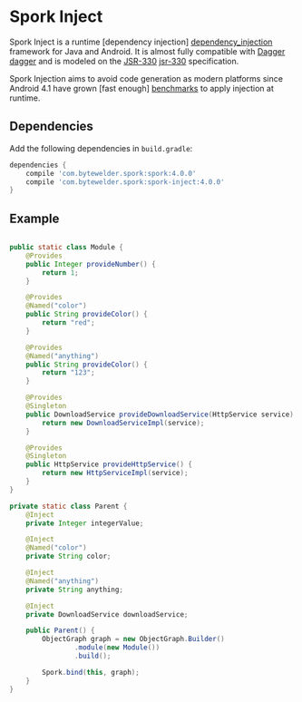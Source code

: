 # Spork Inject

Spork Inject is a runtime [dependency injection] [dependency_injection] framework for Java and Android. It is almost fully compatible with [Dagger] [dagger] and is modeled on the [JSR-330] [jsr-330] specification.

Spork Injection aims to avoid code generation as modern platforms since Android 4.1 have grown [fast enough] [benchmarks] to apply injection at runtime.

## Dependencies

Add the following dependencies in `build.gradle`:

```groovy
dependencies {
    compile 'com.bytewelder.spork:spork:4.0.0'
    compile 'com.bytewelder.spork:spork-inject:4.0.0'
}
```

## Example

```java

public static class Module {
	@Provides
	public Integer provideNumber() {
		return 1;
	}

	@Provides
	@Named("color")
	public String provideColor() {
		return "red";
	}

	@Provides
	@Named("anything")
	public String provideColor() {
		return "123";
	}

	@Provides
	@Singleton
	public DownloadService provideDownloadService(HttpService service) {
		return new DownloadServiceImpl(service);
	}

	@Provides
	@Singleton
	public HttpService provideHttpService() {
		return new HttpServiceImpl(service);
	}
}

private static class Parent {
	@Inject
	private Integer integerValue;

	@Inject
	@Named("color")
	private String color;

	@Inject
	@Named("anything")
	private String anything;

	@Inject
	private DownloadService downloadService;

	public Parent() {
		ObjectGraph graph = new ObjectGraph.Builder()
				.module(new Module())
				.build();

		Spork.bind(this, graph);
	}
}
```

[dependency_injection]: https://en.wikipedia.org/wiki/Dependency_injection
[dagger]: https://google.github.io/dagger/
[benchmarks]: http://spork.bytewelder.com/about/benchmarks/
[jsr-330]: https://jcp.org/en/jsr/detail?id=330